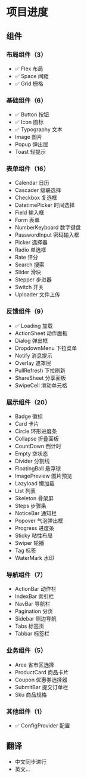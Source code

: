 # 项目进度

## 组件
### 布局组件（3）
- ✅ Flex 布局
- ✅ Space 间距 
- ✅ Grid 栅格 
### 基础组件（6）
- ✅ Button 按钮 
- ✅ Icon 图标
- ✅ Typography 文本
- Image 图片
- Popup 弹出层
- Toast 轻提示
### 表单组件（16）
- Calendar 日历
- Cascader 级联选择
- Checkbox 复选框
- DatetimePicker 时间选择
- Field 输入框
- Form 表单
- NumberKeyboard 数字键盘
- PasswordInput 密码输入框
- Picker 选择器
- Radio 单选框
- Rate 评分
- Search 搜索
- Slider 滑块
- Stepper 步进器
- Switch 开关
- Uploader 文件上传
### 反馈组件（9）
- ✅ Loading 加载
- ActionSheet 动作面板
- Dialog 弹出框
- DropdownMenu 下拉菜单
- Notify 消息提示
- Overlay 遮罩层
- PullRefresh 下拉刷新
- ShareSheet 分享面板
- SwipeCell 滑动单元格
### 展示组件（20）
- Badge 徽标
- Card 卡片
- Circle 环形进度条
- Collapse 折叠面板
- CountDown 倒计时
- Empty 空状态
- Divider 分割线
- FloatingBall 悬浮球 
- ImagePreview 图片预览
- Lazyload 懒加载
- List 列表
- Skeleton 骨架屏
- Steps 步骤条
- NoticeBar 通知栏
- Popover 气泡弹出框
- Progress 进度条
- Sticky 粘性布局
- Swiper 轮播
- Tag 标签
- WaterMark 水印
### 导航组件（7）
- ActionBar 动作栏
- IndexBar 索引栏
- NavBar 导航栏
- Pagination 分页
- Sidebar 侧边导航
- Tabs 标签页
- Tabbar 标签栏
### 业务组件（5）
- Area 省市区选择
- ProductCard 商品卡片
- Coupon 优惠券选择器
- SubmitBar 提交订单栏
- Sku 商品规格
### 其他组件（1）
- ✅ ConfigProvider 配置


## 翻译
- 中文同步进行 
- 英文...
